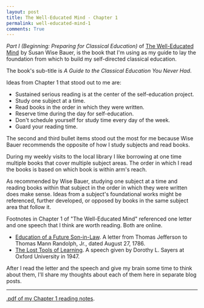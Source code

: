 ```yaml
---
layout: post
title: The Well-Educated Mind - Chapter 1 
permalink: well-educated-mind-1
comments: True
---
```


*Part I (Beginning: Preparing for Classical Education)* of <a href="http://www.amazon.com/gp/product/0393050947/ref=as_li_tl?ie=UTF8&camp=1789&creative=9325&creativeASIN=0393050947&linkCode=as2&tag=6767151-20&linkId=QYRGM4QQNJPX3X7U">The Well-Educated Mind</a><img src="http://ir-na.amazon-adsystem.com/e/ir?t=6767151-20&l=as2&o=1&a=0393050947" width="1" height="1" border="0" alt="" style="border:none !important; margin:0px !important;" /> by Susan Wise Bauer, is the book that I'm using as my guide to lay the foundation from which to build my self-directed classical education.

The book's sub-title is *A Guide to the Classical Education You Never Had*.

Ideas from Chapter 1 that stood out to me are:

* Sustained serious reading is at the center of the self-education project.
* Study one subject at a time.
* Read books in the order in which they were written.
* Reserve time during the day for self-education.
* Don't schedule yourself for study time every day of the week.
* Guard your reading time.

The second and third bullet items stood out the most for me because Wise Bauer recommends the opposite of how I study subjects and read books.

During my weekly visits to the local library I like borrowing at one time multiple books that cover multiple subject areas. The order in which I read the books is based on which book is within arm's reach.

As recommended by Wise Bauer, studying one subject at a time and reading books within that subject in the order in which they were written does make sense. Ideas from a subject's foundational works might be referenced, further developed, or opposed by books in the same subject area that follow it.

Footnotes in Chapter 1 of "The Well-Educated Mind" referenced one letter and one speech that I think are worth reading. Both are online.

* [Education of a Future Son-in-Law](http://www.let.rug.nl/usa/presidents/thomas-jefferson/letters-of-thomas-jefferson/jefl48.php). A letter from Thomas Jefferson to Thomas Mann Randolph, Jr., dated August 27, 1786.
* [The Lost Tools of Learning](http://www.gbt.org/text/sayers.html). A speech given by Dorothy L. Sayers at Oxford University in 1947.

After I read the letter and the speech and give my brain some time to think about them, I'll share my thoughts about each of them here in separate blog posts.

-----

[.pdf of my Chapter 1 reading notes](/pdf/well-educated-mind/18Sep2015-ch01-notes.pdf).
